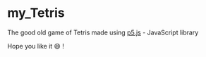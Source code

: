 # my_Tetris

The good old game of Tetris made using [p5.js](https://p5js.org) - JavaScript library

Hope you like it :smile: !
